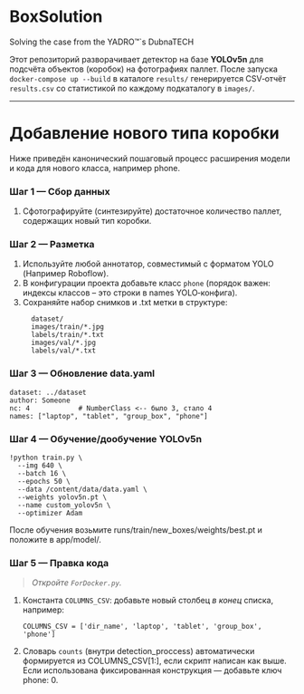 # BoxSolution
Solving the case from the YADRO™`s DubnaTECH

Этот репозиторий разворачивает детектор на базе **YOLOv5n** для подсчёта объектов (коробок) на фотографиях паллет. 
    После запуска `docker‑compose up --build` в каталоге `results/` генерируется CSV‑отчёт `results.csv` со статистикой по каждому подкаталогу в `images/`.

---
# Добавление нового типа коробки
Ниже приведён канонический пошаговый процесс расширения модели и кода для нового класса, например phone.

### Шаг 1 — Сбор данных
1. Сфотографируйте (синтезируйте) достаточное количество паллет, содержащих новый тип коробки.

### Шаг 2 — Разметка
1. Используйте любой аннотатор, совместимый с форматом YOLO (Например Roboflow).
2. В конфигурации проекта добавьте класс `phone` (порядок важен: индексы классов – это строки в names YOLO‑конфига).
3. Сохраняйте набор снимков и .txt метки в структуре:
   ```
     dataset/
     images/train/*.jpg
     labels/train/*.txt
     images/val/*.jpg
     labels/val/*.txt
   ```
### Шаг 3 — Обновление data.yaml
```
dataset: ../dataset
author: Someone
nc: 4            # NumberClass <-- было 3, стало 4
names: ["laptop", "tablet", "group_box", "phone"]
```
### Шаг 4 — Обучение/дообучение YOLOv5n
```
!python train.py \
  --img 640 \
  --batch 16 \
  --epochs 50 \
  --data /content/data/data.yaml \
  --weights yolov5n.pt \
  --name custom_yolov5n \
  --optimizer Adam
```
После обучения возьмите runs/train/new_boxes/weights/best.pt и положите в app/model/.
### Шаг 5 — Правка кода
> _Откройте `ForDocker.py`._

1. Константа `COLUMNS_CSV`: добавьте новый столбец _в конец_ списка, например:
   ```
   COLUMNS_CSV = ['dir_name', 'laptop', 'tablet', 'group_box', 'phone']
   ```
2. Словарь `counts` (внутри detection_proccess) автоматически формируется из COLUMNS_CSV[1:], если скрипт написан как выше. Если использована фиксированная конструкция — добавьте ключ phone: 0.



